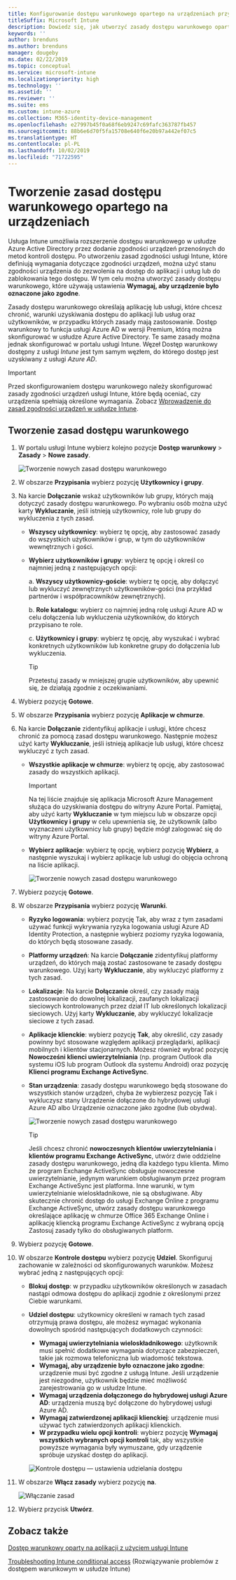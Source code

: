```yaml
---
title: Konfigurowanie dostępu warunkowego opartego na urządzeniach przy użyciu usługi Intune
titleSuffix: Microsoft Intune
description: Dowiedz się, jak utworzyć zasady dostępu warunkowego opartego na urządzeniach na podstawie zgodności urządzeń usługi Microsoft Intune i zarządzania aplikacjami mobilnymi.
keywords: ''
author: brenduns
ms.author: brenduns
manager: dougeby
ms.date: 02/22/2019
ms.topic: conceptual
ms.service: microsoft-intune
ms.localizationpriority: high
ms.technology: ''
ms.assetid: ''
ms.reviewer: ''
ms.suite: ems
ms.custom: intune-azure
ms.collection: M365-identity-device-management
ms.openlocfilehash: e27997b45f0a68f6eb9247c69fafc363787fb457
ms.sourcegitcommit: 88b6e6d70f5fa15708e640f6e20b97a442ef07c5
ms.translationtype: HT
ms.contentlocale: pl-PL
ms.lasthandoff: 10/02/2019
ms.locfileid: "71722595"
---
```

# <a name="create-a-device-based-conditional-access-policy"></a>Tworzenie zasad dostępu warunkowego opartego na urządzeniach

Usługa Intune umożliwia rozszerzenie dostępu warunkowego w usłudze Azure Active Directory przez dodanie zgodności urządzeń przenośnych do metod kontroli dostępu. Po utworzeniu zasad zgodności usługi Intune, które definiują wymagania dotyczące zgodności urządzeń, można użyć stanu zgodności urządzenia do zezwolenia na dostęp do aplikacji i usług lub do zablokowania tego dostępu. W tym celu można utworzyć zasady dostępu warunkowego, które używają ustawienia **Wymagaj, aby urządzenie było oznaczone jako zgodne**.  

Zasady dostępu warunkowego określają aplikację lub usługi, które chcesz chronić, warunki uzyskiwania dostępu do aplikacji lub usług oraz użytkowników, w przypadku których zasady mają zastosowanie. Dostęp warunkowy to funkcja usługi Azure AD w wersji Premium, którą można skonfigurować w usłudze Azure Active Directory. Te same zasady można jednak skonfigurować w portalu usługi Intune. Węzeł Dostęp warunkowy dostępny z usługi *Intune* jest tym samym węzłem, do którego dostęp jest uzyskiwany z usługi *Azure AD*.  

> [!IMPORTANT]
> Przed skonfigurowaniem dostępu warunkowego należy skonfigurować zasady zgodności urządzeń usługi Intune, które będą oceniać, czy urządzenia spełniają określone wymagania. Zobacz [Wprowadzenie do zasad zgodności urządzeń w usłudze Intune](device-compliance-get-started.md).

## <a name="create-conditional-access-policy"></a>Tworzenie zasad dostępu warunkowego

1. W portalu usługi Intune wybierz kolejno pozycje **Dostęp warunkowy** > **Zasady** > **Nowe zasady**.
   
    ![Tworzenie nowych zasad dostępu warunkowego](./media/create-conditional-access-intune/create-ca.png)
 
2. W obszarze **Przypisania** wybierz pozycję **Użytkownicy i grupy**. 
3. Na karcie **Dołączanie** wskaż użytkowników lub grupy, których mają dotyczyć zasady dostępu warunkowego. Po wybraniu osób można użyć karty **Wykluczanie**, jeśli istnieją użytkownicy, role lub grupy do wykluczenia z tych zasad.  
    - **Wszyscy użytkownicy**: wybierz tę opcję, aby zastosować zasady do wszystkich użytkowników i grup, w tym do użytkowników wewnętrznych i gości.
  
    - **Wybierz użytkowników i grupy**: wybierz tę opcję i określ co najmniej jedną z następujących opcji:
  
      a. **Wszyscy użytkownicy-goście**: wybierz tę opcję, aby dołączyć lub wykluczyć zewnętrznych użytkowników-gości (na przykład partnerów i współpracowników zewnętrznych).
       
      b. **Role katalogu**: wybierz co najmniej jedną rolę usługi Azure AD w celu dołączenia lub wykluczenia użytkowników, do których przypisano te role.
      
      c. **Użytkownicy i grupy**: wybierz tę opcję, aby wyszukać i wybrać konkretnych użytkowników lub konkretne grupy do dołączenia lub wykluczenia.
     
       > [!TIP]  
       > Przetestuj zasady w mniejszej grupie użytkowników, aby upewnić się, że działają zgodnie z oczekiwaniami.
4. Wybierz pozycję **Gotowe**.
5. W obszarze **Przypisania** wybierz pozycję **Aplikacje w chmurze**. 
6. Na karcie **Dołączanie** zidentyfikuj aplikacje i usługi, które chcesz chronić za pomocą zasad dostępu warunkowego. Następnie możesz użyć karty **Wykluczanie**, jeśli istnieją aplikacje lub usługi, które chcesz wykluczyć z tych zasad.
    - **Wszystkie aplikacje w chmurze**: wybierz tę opcję, aby zastosować zasady do wszystkich aplikacji.
      > [!IMPORTANT]  
      > Na tej liście znajduje się aplikacja Microsoft Azure Management służąca do uzyskiwania dostępu do witryny Azure Portal. Pamiętaj, aby użyć karty **Wykluczanie** w tym miejscu lub w obszarze opcji **Użytkownicy i grupy** w celu upewnienia się, że użytkownik (albo wyznaczeni użytkownicy lub grupy) będzie mógł zalogować się do witryny Azure Portal. 

    - **Wybierz aplikacje**: wybierz tę opcję, wybierz pozycję **Wybierz**, a następnie wyszukaj i wybierz aplikacje lub usługi do objęcia ochroną na liście aplikacji.
    
      ![Tworzenie nowych zasad dostępu warunkowego](./media/create-conditional-access-intune/create-ca-select-apps.png)

7. Wybierz pozycję **Gotowe**.
8. W obszarze **Przypisania** wybierz pozycję **Warunki**.
    - **Ryzyko logowania**: wybierz pozycję Tak, aby wraz z tym zasadami używać funkcji wykrywania ryzyka logowania usługi Azure AD Identity Protection, a następnie wybierz poziomy ryzyka logowania, do których będą stosowane zasady.
    - **Platformy urządzeń**: Na karcie **Dołączanie** zidentyfikuj platformy urządzeń, do których mają zostać zastosowane te zasady dostępu warunkowego. Użyj karty **Wykluczanie**, aby wykluczyć platformy z tych zasad.
    - **Lokalizacje**: Na karcie **Dołączanie** określ, czy zasady mają zastosowanie do dowolnej lokalizacji, zaufanych lokalizacji sieciowych kontrolowanych przez dział IT lub określonych lokalizacji sieciowych. Użyj karty **Wykluczanie**, aby wykluczyć lokalizacje sieciowe z tych zasad. 
    - **Aplikacje klienckie**: wybierz pozycję **Tak**, aby określić, czy zasady powinny być stosowane względem aplikacji przeglądarki, aplikacji mobilnych i klientów stacjonarnych. Możesz również wybrać pozycję **Nowocześni klienci uwierzytelniania** (np. program Outlook dla systemu iOS lub program Outlook dla systemu Android) oraz pozycję **Klienci programu Exchange ActiveSync**.
    - **Stan urządzenia**: zasady dostępu warunkowego będą stosowane do wszystkich stanów urządzeń, chyba że wybierzesz pozycję Tak i wykluczysz stany Urządzenie dołączone do hybrydowej usługi Azure AD albo Urządzenie oznaczone jako zgodne (lub obydwa).
    
      ![Tworzenie nowych zasad dostępu warunkowego](./media/create-conditional-access-intune/create-ca-device-platforms.png)

      > [!TIP]  
      > Jeśli chcesz chronić **nowoczesnych klientów uwierzytelniania** i **klientów programu Exchange ActiveSync**, utwórz dwie oddzielne zasady dostępu warunkowego, jedną dla każdego typu klienta. Mimo że program Exchange ActiveSync obsługuje nowoczesne uwierzytelnianie, jedynym warunkiem obsługiwanym przez program Exchange ActiveSync jest platforma. Inne warunki, w tym uwierzytelnianie wieloskładnikowe, nie są obsługiwane. Aby skutecznie chronić dostęp do usługi Exchange Online z programu Exchange ActiveSync, utwórz zasady dostępu warunkowego określające aplikację w chmurze Office 365 Exchange Online i aplikację kliencką programu Exchange ActiveSync z wybraną opcją Zastosuj zasady tylko do obsługiwanych platform.

9. Wybierz pozycję **Gotowe**.
10. W obszarze **Kontrole dostępu** wybierz pozycję **Udziel**. Skonfiguruj zachowanie w zależności od skonfigurowanych warunków.  Możesz wybrać jedną z następujących opcji:
    - **Blokuj dostęp**: w przypadku użytkowników określonych w zasadach nastąpi odmowa dostępu do aplikacji zgodnie z określonymi przez Ciebie warunkami.
    - **Udziel dostępu**: użytkownicy określeni w ramach tych zasad otrzymują prawa dostępu, ale możesz wymagać wykonania dowolnych spośród następujących dodatkowych czynności:
      - **Wymagaj uwierzytelniania wieloskładnikowego**: użytkownik musi spełnić dodatkowe wymagania dotyczące zabezpieczeń, takie jak rozmowa telefoniczna lub wiadomość tekstowa.
      - **Wymagaj, aby urządzenie było oznaczone jako zgodne**: urządzenie musi być zgodne z usługą Intune. Jeśli urządzenie jest niezgodne, użytkownik będzie mieć możliwość zarejestrowania go w usłudze Intune. 
      - **Wymagaj urządzenia dołączonego do hybrydowej usługi Azure AD**: urządzenia muszą być dołączone do hybrydowej usługi Azure AD.
      - **Wymagaj zatwierdzonej aplikacji klienckiej**: urządzenie musi używać tych zatwierdzonych aplikacji klienckich. 
      - **W przypadku wielu opcji kontroli**: wybierz pozycję **Wymagaj wszystkich wybranych opcji kontroli** tak, aby wszystkie powyższe wymagania były wymuszane, gdy urządzenie spróbuje uzyskać dostęp do aplikacji.
    
      ![Kontrole dostępu — ustawienia udzielania dostępu](./media/create-conditional-access-intune/create-ca-grant-access-settings.png)
 
11. W obszarze **Włącz zasady** wybierz pozycję **na**.
     
     ![Włączanie zasad](./media/create-conditional-access-intune/enable-policy.png)

12. Wybierz przycisk **Utwórz**.

## <a name="see-also"></a>Zobacz także
[Dostęp warunkowy oparty na aplikacji z użyciem usługi Intune](app-based-conditional-access-intune.md)

[Troubleshooting Intune conditional access](https://support.microsoft.com/help/4456106) (Rozwiązywanie problemów z dostępem warunkowym w usłudze Intune)
